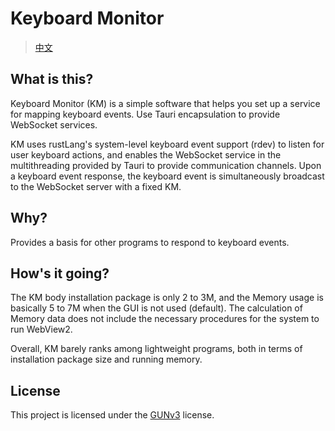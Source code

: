 # Keyboard Monitor

>   [中文](./README.md)

## What is this?

Keyboard Monitor (KM) is a simple software that helps you set up a service for mapping keyboard events. Use Tauri encapsulation to provide WebSocket services.

KM uses rustLang's system-level keyboard event support (rdev) to listen for user keyboard actions, and enables the WebSocket service in the multithreading provided by Tauri to provide communication channels. Upon a keyboard event response, the keyboard event is simultaneously broadcast to the WebSocket server with a fixed KM.

## Why?

Provides a basis for other programs to respond to keyboard events.

## How's it going?

The KM body installation package is only 2 to 3M, and the Memory usage is basically 5 to 7M when the GUI is not used (default). The calculation of Memory data does not include the necessary procedures for the system to run WebView2.

Overall, KM barely ranks among lightweight programs, both in terms of installation package size and running memory.

## License

This project is licensed under the [GUNv3](./LISENCE) license.
